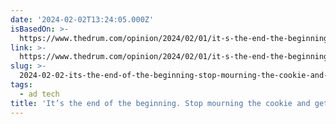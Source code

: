 ```yaml
---
date: '2024-02-02T13:24:05.000Z'
isBasedOn: >-
  https://www.thedrum.com/opinion/2024/02/01/it-s-the-end-the-beginning-stop-mourning-the-cookie-and-get-building
link: >-
  https://www.thedrum.com/opinion/2024/02/01/it-s-the-end-the-beginning-stop-mourning-the-cookie-and-get-building
slug: >-
  2024-02-02-its-the-end-of-the-beginning-stop-mourning-the-cookie-and-get-building-or
tags:
  - ad tech
title: 'It’s the end of the beginning. Stop mourning the cookie and get building | '
---
```


